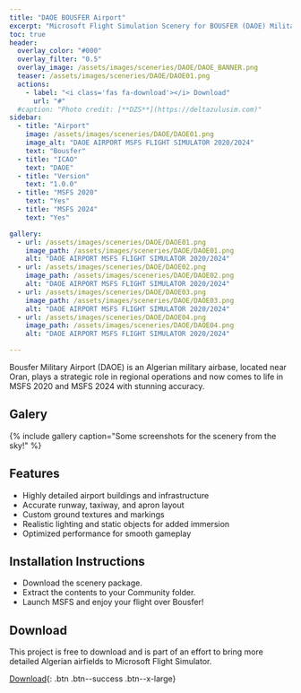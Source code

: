 ```yaml
---
title: "DAOE BOUSFER Airport"
excerpt: "Microsoft Flight Simulation Scenery for BOUSFER (DAOE) Military Airport for MSFS2020 & MSFS2024"
toc: true
header:
  overlay_color: "#000"
  overlay_filter: "0.5"
  overlay_image: /assets/images/sceneries/DAOE/DAOE_BANNER.png
  teaser: /assets/images/sceneries/DAOE/DAOE01.png
  actions:
    - label: "<i class='fas fa-download'></i> Download"
      url: "#"
  #caption: "Photo credit: [**DZS**](https://deltazulusim.com)"
sidebar:
  - title: "Airport"
    image: /assets/images/sceneries/DAOE/DAOE01.png
    image_alt: "DAOE AIRPORT MSFS FLIGHT SIMULATOR 2020/2024"
    text: "Bousfer"
  - title: "ICAO"
    text: "DAOE"
  - title: "Version"
    text: "1.0.0"
  - title: "MSFS 2020"
    text: "Yes"
  - title: "MSFS 2024"
    text: "Yes"

gallery:
  - url: /assets/images/sceneries/DAOE/DAOE01.png
    image_path: /assets/images/sceneries/DAOE/DAOE01.png
    alt: "DAOE AIRPORT MSFS FLIGHT SIMULATOR 2020/2024"
  - url: /assets/images/sceneries/DAOE/DAOE02.png
    image_path: /assets/images/sceneries/DAOE/DAOE02.png
    alt: "DAOE AIRPORT MSFS FLIGHT SIMULATOR 2020/2024"
  - url: /assets/images/sceneries/DAOE/DAOE03.png
    image_path: /assets/images/sceneries/DAOE/DAOE03.png
    alt: "DAOE AIRPORT MSFS FLIGHT SIMULATOR 2020/2024"
  - url: /assets/images/sceneries/DAOE/DAOE04.png
    image_path: /assets/images/sceneries/DAOE/DAOE04.png
    alt: "DAOE AIRPORT MSFS FLIGHT SIMULATOR 2020/2024"

---
```


Bousfer Military Airport (DAOE) is an Algerian military airbase, located near Oran, plays a strategic role in regional operations and now comes to life in MSFS 2020 and MSFS 2024 with stunning accuracy.

## Galery 
{% include gallery caption="Some screenshots for the scenery from the sky!" %}

## Features
- Highly detailed airport buildings and infrastructure
- Accurate runway, taxiway, and apron layout
- Custom ground textures and markings
- Realistic lighting and static objects for added immersion
- Optimized performance for smooth gameplay

## Installation Instructions
- Download the scenery package.
- Extract the contents to your Community folder.
- Launch MSFS and enjoy your flight over Bousfer!

## Download

This project is free to download and is part of an effort to bring more detailed Algerian airfields to Microsoft Flight Simulator.

[<i class='fas fa-download'></i> Download](#){: .btn .btn--success .btn--x-large}
